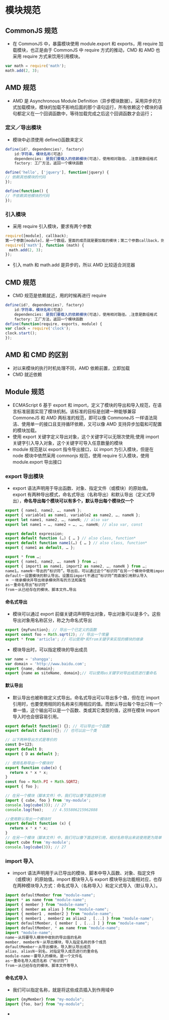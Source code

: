 # 模块规范

## CommonJS 规范

* 在 CommonJS 中，暴露模块使用 module.export 和 exports，用 require 加载模块，也正是由于 CommonJS 中 require 方式的推动，CMD 和 AMD 也采用 require 方式来饮用引用模块。

```js
var math = require('math');
math.add(2, 3);
```

## AMD 规范

* AMD 是 Asynchronous Module Definition（异步模块数据）。采用异步的方式加载模块，模块的加载不影响后面的那个语句运行，所有依赖这个模块的语句都定义在一个回调函数中，等待加载完成之后这个回调函数才会运行；

### 定义／导出模块

* 模块中必须使用 define()函数来定义

```js
define(id?, dependencies?, factory)
    id:字符串，模块名称(可选)
    dependencies: 是我们要载入的依赖模块(可选)，使用相对路径。,注意是数组格式
    factory: 工厂方法，返回一个模块函数

define('hello', ['jquery'], function(jquery) {
// 依赖其他模块的代码
});

define(function() {
// 不依赖其他模块的代码
});
```

### 引入模块

* 采用 require 引入模块，要求有两个参数

```js
require([module], callback);
第一个参数[module]，是一个数组，里面的成员就是要加载的模块；第二个参数callback，则是加载成功之后的回调函数。如果将前面的代码改写成AMD形式，就是下面这样
require(['math'], function (math) {
　math.add(2, 3);
});
```

* 引入 math 和 math.add 是异步的，所以 AMD 比较适合浏览器

## CMD 规范

* CMD 规范是依赖就近，用的时候再进行 require

```js
define(id?, dependencies?, factory)
    id:字符串，模块名称(可选)
    dependencies: 是我们要载入的依赖模块(可选)，使用相对路径。,注意是数组格式
    factory: 工厂方法，返回一个模块函数
define(function(require, exports, module) {
var clock = require('clock');
clock.start();
});
```

## AMD 和 CMD 的区别

* 对以来模块的执行时机处理不同，AMD 依赖前置，立即加载
* CMD 就近依赖

## Module 规范

* ECMAScript 6 基于 export 和 import，定义了模块的导出和导入规范，在语言标准层面实现了模块机制。该标准的目标是创建一种能够兼容 CommoneJS 和 AMD 两标准的规范，即可以像 CommoneJS 一样语法简洁、使用单一的接口且支持循环依赖，又可以像 AMD 支持异步加载和可配置的模块加载。
* 使用 export 关键字定义导出对象，这个关键字可以无限次使用;使用 import 关键字引入导入对象，这个关键字可导入任意数量的模块
* module 规范是以 export 指令导出接口，以 import 为引入模块，但是在 node 模块中依然采用 commonjs 规范，使用 require 引入模块，使用 module.export 导出接口

### export 导出模块

* export 语法声明用于导出函数、对象、指定文件（或模块）的原始值。export 有两种导出模式，命名式导出（名称导出）和默认导出（定义式导出），**命名导出每个模块可以有多个，默认导出每个模块仅一个**

```js
export { name1, name2, …, nameN };
export { variable1 as name1, variable2 as name2, …, nameN };
export let name1, name2, …, nameN; // also var
export let name1 = …, name2 = …, …, nameN; // also var, const

export default expression;
export default function (…) { … } // also class, function*
export default function name1(…) { … } // also class, function*
export { name1 as default, … };

export * from …;
export { name1, name2, …, nameN } from …;
export { import1 as name1, import2 as name2, …, nameN } from …;
name1… nameN－导出的“标识符”。导出后，可以通过这个“标识符”在另一个模块中使用import引用
default－设置模块的默认导出。设置后import不通过“标识符”而直接引用默认导入
＊ －继承模块并导出继承模块所有的方法和属性
as－重命名导出“标识符”
from－从已经存在的模块、脚本文件…导出
```

#### 命名式导出

* 模块可以通过 export 前缀关键词声明导出对象，导出对象可以是多个。这些导出对象用名称区分，称之为命名式导出

```js
export {myFunction}; // 导出一个已定义的函数
export const foo = Math.sqrt(2); // 导出一个常量
export * from 'article'; // 可以使用*和from关键字来实现的模块的继承
```

* 模块导出时，可以指定模块的导出成员

```js
var name = 'shangga';
var domain = 'http://www.baidu.com';
export {name, domain};
export {name as siteName, domain};// 可以使用as关键字对导出成员进行重命名
```

#### 默认导出

* 默认导出也被称做定义式导出。命名式导出可以导出多个值，但在在 import 引用时，也要使用相同的名称来引用相应的值。而默认导出每个导出只有一个单一值，这个输出可以是一个函数、类或其它类型的值，这样在模块 import 导入时也会很容易引用。

```js
export default function() {}; // 可以导出一个函数
export default class(){}; // 也可以出一个类

// 以下两种导出方式是等价的
const D＝123;
export default D;
export { D as default };

// 使用名称导出一个模块时
export function cube(x) {
  return x * x * x;
}
const foo = Math.PI + Math.SQRT2;
export { foo };

// 在另一个模块（脚本文件）中，我们可以像下面这样引用
import { cube, foo } from 'my-module';
console.log(cube(3)); // 27
console.log(foo);    // 4.555806215962888

//使用默认导出一个模块时
export default function (x) {
  return x * x * x;
}
// 在另一个模块（脚本文件）中，我们可以像下面这样引用，相对名称导出来说使用更为简单
import cube from 'my-module';
console.log(cube(3)); // 27
```

### import 导入

* import 语法声明用于从已导出的模块、脚本中导入函数、对象、指定文件（或模块）的原始值。import 模块导入与 export 模块导出功能相对应，也存在两种模块导入方式：命名式导入（名称导入）和定义式导入（默认导入）。

```js
import defaultMember from "module-name";
import * as name from "module-name";
import { member } from "module-name";
import { member as alias } from "module-name";
import { member1 , member2 } from "module-name";
import { member1 , member2 as alias2 , [...] } from "module-name";
import defaultMember, { member [ , [...] ] } from "module-name";
import defaultMember, * as name from "module-name";
import "module-name";
name－从将要导入模块中收到的导出值的名称
member, memberN－从导出模块，导入指定名称的多个成员
defaultMember－从导出模块，导入默认导出成员
alias, aliasN－别名，对指定导入成员进行的重命名
module-name－要导入的模块。是一个文件名
as－重命名导入成员名称（“标识符”）
from－从已经存在的模块、脚本文件等导入
```
#### 命名式导入
* 我们可以指定名称，就是将这些成员插入到作用域中
```js
import {myMember} from "my-module";
import {foo, bar} from "my-module";
```
* 
